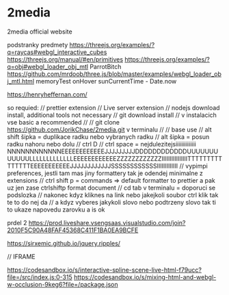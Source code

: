# 2media

2media official website

podstranky
predmety
https://threejs.org/examples/?q=raycas#webgl_interactive_cubes
https://threejs.org/manual/#en/primitives
https://threejs.org/examples/?q=obj#webgl_loader_obj_mtl
ParrotBitch
https://github.com/mrdoob/three.js/blob/master/examples/webgl_loader_obj_mtl.html
memoryTest
onHover
sunCurrentTime - Date.now

https://henryheffernan.com/

so
requied:
// prettier extension
// Live server extension
// nodejs download install, additional tools not necessary
// git download install
// v instalacich vse basic a recommended
//
// git clone https://github.com/JorikChase/2media.git v terminalu
//
// base use
// alt shift šipka = duplikace radku nebo vybranych radku
// alt šipka = posun radku nahoru nebo dolu
// ctrl D
// ctrl space = nejdulezitejsiiiiiiiiiiiiii NNNNNNNNNNNNEEEEEEEEEEEEJJJJJJJJJDDDDDDDDDDDDUUUUUUUUUUUULLLLLLLLLLLLLEEEEEEEEEEEEZZZZZZZZZZZZIIIIIIIIIIIIIIIITTTTTTTTTTTTTTTEEEEEEEEEEEJJJJJJJJJJJJSSSSSSSSSSSSIIIIIIIIIIIII
// vypimpi preferences, jestli tam mas jiny formattery tak je odendej minimalne z extensions
// ctrl shift p = commands => default formatter to prettier a pak uz jen zase ctrlshiftp format document
// cd tab v terminalu = doporuci se podslozka
// nakonec kdyz kliknes na link nebo jakejkoli soubor ctrl klik tak te to do nej da
// a kdyz vyberes jakykoli slovo nebo podtrzeny slovo tak ti to ukaze napovedu zarovku a is ok

prdel 2
https://prod.liveshare.vsengsaas.visualstudio.com/join?2010F5C90A48FAF45368C411F1BA0EA9BCFE

https://sirxemic.github.io/jquery.ripples/

// IFRAME

https://codesandbox.io/s/interactive-spline-scene-live-html-f79ucc?file=/src/index.js:0-315
https://codesandbox.io/s/mixing-html-and-webgl-w-occlusion-9keg6?file=/package.json
